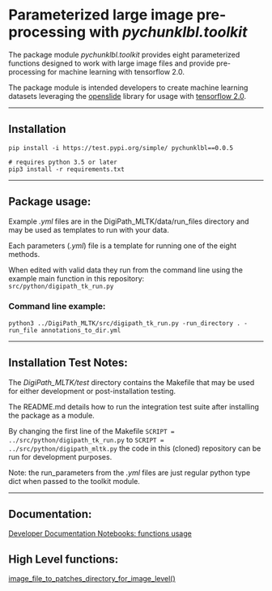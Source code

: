 # Parameterized large image pre-processing with _*pychunklbl.toolkit*_
The package module _*pychunklbl.toolkit*_ provides eight parameterized functions designed to work with large image files and provide pre-processing for machine learning with tensorflow 2.0.

The package module is intended developers to create machine learning datasets leveraging the [openslide](https://openslide.org/) library for usage with [tensorflow 2.0](https://www.tensorflow.org/).

****
## Installation
```
pip install -i https://test.pypi.org/simple/ pychunklbl==0.0.5

# requires python 3.5 or later
pip3 install -r requirements.txt
```

****
## Package usage:
Example *.yml* files are in the DigiPath_MLTK/data/run_files directory and may be used as templates to run with your data.

Each parameters (*.yml*) file is a template for running one of the eight methods. 

When edited with valid data they run from the command line using the example main function in this repository: <br>
`src/python/digipath_tk_run.py`

### Command line example:
```
python3 ../DigiPath_MLTK/src/digipath_tk_run.py -run_directory . -run_file annotations_to_dir.yml
```

****
## Installation Test Notes:
The *DigiPath_MLTK/test* directory contains the Makefile that may be used for either development or post-installation testing.

The README.md details how to run the integration test suite after installing the package as a module.

By changing the first line of the Makefile `SCRIPT = ../src/python/digipath_tk_run.py` to `SCRIPT = ../src/python/digipath_mltk.py` the code in this (cloned) repository can be run for development purposes.

Note: the run_parameters from the *.yml* files are just regular python type dict when passed to the toolkit module.

****
## Documentation:
[Developer Documentation Notebooks: functions usage](https://ncsa.github.io/DigiPath_MLTK/) <br>

## High Level functions:
[image_file_to_patches_directory_for_image_level()](https://ncsa.github.io/DigiPath_MLTK/image_file_to_patches_directory_for_image_level.html) <br>
